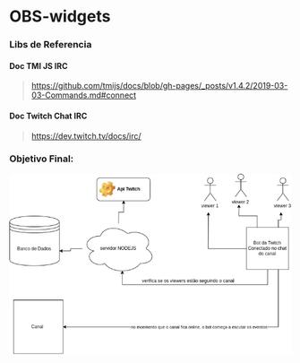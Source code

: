 # OBS-widgets

### Libs de Referencia

#### Doc TMI JS IRC

> https://github.com/tmijs/docs/blob/gh-pages/_posts/v1.4.2/2019-03-03-Commands.md#connect

#### Doc Twitch Chat IRC

> https://dev.twitch.tv/docs/irc/

### Objetivo Final:

![Objetivo](./doc/Diagrama-colaboracao.png)
